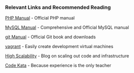 ### Relevant Links and Recommended Reading

[PHP Manual](http://php.net) - Official PHP manual

[MySQL Manual](http://dev.mysql.com/doc/refman/5.6/en/index.html) - Comprehensive and Official MySQL manual

[git Manual](http://git-scm.com/) - Official Git book and downloads

[vagrant](https://www.vagrantup.com/) - Easily create development virtual machines

[High Scalability](http://highscalability.com) - Blog on scaling out code and infrastructure

[Code Kata](http://codekata.com/) - Because experience is the only teacher
